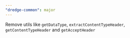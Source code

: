 ```yaml
---
"dredge-common": major
---
```


Remove utils like `getDataType`, `extractContentTypeHeader`, `getContentTypeHeader` and `getAcceptHeader`
